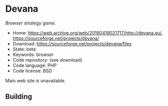 # Devana

_Browser strategy game._

- Home: https://web.archive.org/web/20180419021717/http://devana.eu/, https://sourceforge.net/projects/devana/
- Download: https://sourceforge.net/projects/devana/files
- State: beta
- Keywords: browser
- Code repository: (see download)
- Code language: PHP
- Code license: BSD

Main web site is unavailable.

## Building

